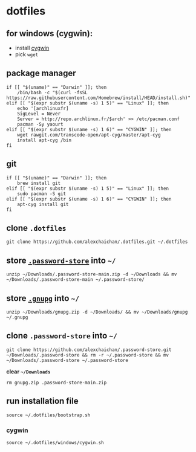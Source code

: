 # dotfiles

## for windows (cygwin):
- install [cygwin](https://cygwin.com/setup-x86_64.exe)
- pick `wget`

## package manager

```
if [[ "$(uname)" == "Darwin" ]]; then
    /bin/bash -c "$(curl -fsSL https://raw.githubusercontent.com/Homebrew/install/HEAD/install.sh)"
elif [[ "$(expr substr $(uname -s) 1 5)" == "Linux" ]]; then
    echo '[archlinuxfr]
    SigLevel = Never
    Server = http://repo.archlinux.fr/$arch' >> /etc/pacman.conf
    pacman -Sy yaourt
elif [[ "$(expr substr $(uname -s) 1 6)" == "CYGWIN" ]]; then
    wget rawgit.com/transcode-open/apt-cyg/master/apt-cyg
    install apt-cyg /bin
fi
```

## git

```
if [[ "$(uname)" == "Darwin" ]]; then
    brew install git
elif [[ "$(expr substr $(uname -s) 1 5)" == "Linux" ]]; then
    sudo pacman -S git
elif [[ "$(expr substr $(uname -s) 1 6)" == "CYGWIN" ]]; then
    apt-cyg install git
fi
```

## clone `.dotfiles`

`git clone https://github.com/alexchaichan/.dotfiles.git ~/.dotfiles`

## store [`.password-store`](https://github.com/alexchaichan/.password-store/archive/refs/heads/main.zip) into `~/`

`unzip ~/Downloads/.password-store-main.zip -d ~/Downloads && mv ~/Downloads/.password-store-main ~/.password-store/`

## store [`.gnupg`](https://drive.proton.me/urls/1K1QVY03ZC#8nRtoDHTIi6J) into `~/`

```
unzip ~/Downloads/gnupg.zip -d ~/Downloads/ && mv ~/Downloads/gnupg ~/.gnupg
```

## clone `.password-store` into `~/`

`git clone https://github.com/alexchaichan/.password-store.git ~/Downloads/.password-store && rm -r ~/.password-store && mv ~/Downloads/.password-store ~/.password-store`

**clear `~/Downloads`**

`rm gnupg.zip .password-store-main.zip`

## run installation file

`source ~/.dotfiles/bootstrap.sh`

<!-- ## calcurse config -->
<!---->
<!-- ``` -->
<!-- calcurse-caldav --init=two-way -->
<!---->
<!-- ln -sf ~/Dropbox/iphone/todo ~/.calcurse -->
<!-- ``` -->

<!-- ### run light version -->
<!---->
<!-- `source ~/.dotfiles/light.sh` -->

### cygwin

`source ~/.dotfiles/windows/cygwin.sh`
